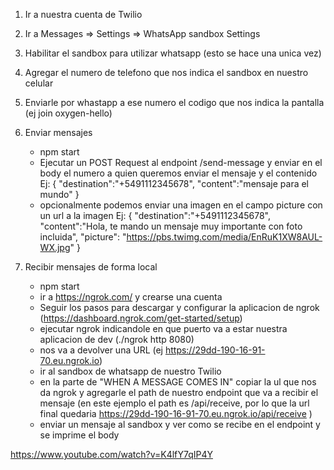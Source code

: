 1. Ir a nuestra cuenta de Twilio
2. Ir a Messages => Settings => WhatsApp sandbox Settings
3. Habilitar el sandbox para utilizar whatsapp (esto se hace una unica vez)
4. Agregar el numero de telefono que nos indica el sandbox en nuestro celular
5. Enviarle por whastapp a ese numero el codigo que nos indica la pantalla (ej join oxygen-hello)

6. Enviar mensajes

   - npm start
   - Ejecutar un POST Request al endpoint /send-message y enviar en el body el numero a quien queremos enviar el mensaje y el contenido
     Ej:
     {
     "destination":"+5491112345678",
     "content":"mensaje para el mundo"
     }
   - opcionalmente podemos enviar una imagen en el campo picture con un url a la imagen
     Ej:
     {
     "destination":"+5491112345678",
     "content":"Hola, te mando un mensaje muy importante con foto incluida",
     "picture": "https://pbs.twimg.com/media/EnRuK1XW8AUL-WX.jpg"
     }

7. Recibir mensajes de forma local

   - npm start
   - ir a https://ngrok.com/ y crearse una cuenta
   - Seguir los pasos para descargar y configurar la aplicacion de ngrok (https://dashboard.ngrok.com/get-started/setup)
   - ejecutar ngrok indicandole en que puerto va a estar nuestra aplicacion de dev (./ngrok http 8080)
   - nos va a devolver una URL (ej https://29dd-190-16-91-70.eu.ngrok.io)
   - ir al sandbox de whatsapp de nuestro Twilio
   - en la parte de "WHEN A MESSAGE COMES IN" copiar la ul que nos da ngrok y agregarle el path de nuestro endpoint que
     va a recibir el mensaje (en este ejemplo el path es /api/receive, por lo que la url final quedaria
     https://29dd-190-16-91-70.eu.ngrok.io/api/receive )
   - enviar un mensaje al sandbox y ver como se recibe en el endpoint y se imprime el body

https://www.youtube.com/watch?v=K4lfY7qIP4Y